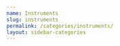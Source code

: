 ```yaml
---
name: Instruments
slug: instruments
permalink: /categories/instruments/
layout: sidebar-categories
---
```

